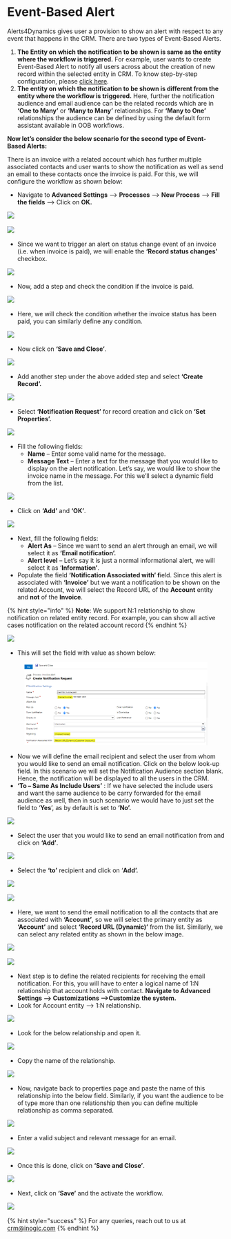 # Event-Based Alert

Alerts4Dynamics gives user a provision to show an alert with respect to any event that happens in the CRM. There are two types of Event-Based Alerts.

1. **The Entity on which the notification to be shown is same as the entity where the workflow is triggered.** For example, user wants to create Event-Based Alert to notify all users across about the creation of new record within the selected entity in CRM. To know step-by-step configuration, please [click here](https://docs.inogic.com/alerts4dynamics/configuration/record-based-alert/event-based-alert).
2. **The entity on which the notification to be shown is different from the entity where the workflow is triggered.** Here, further the notification audience and email audience can be the related records which are in **‘One to Many’** or **‘Many to Many’** relationships. For **‘Many to One’** relationships the audience can be defined by using the default form assistant available in OOB workflows.

**Now let’s consider the below scenario for the second type of Event-Based Alerts:**

There is an invoice with a related account which has further multiple associated contacts and user wants to show the notification as well as send an email to these contacts once the invoice is paid. For this, we will configure the workflow as shown below:

* Navigate to **Advanced Settings** --> **Processes** --> **New Process** --> **Fill the fields** --> Click on **OK.**

![](<../../.gitbook/assets/Event 2\_1.png>)

![](<../../.gitbook/assets/Event 2\_2.png>)

* Since we want to trigger an alert on status change event of an invoice (i.e. when invoice is paid), we will enable the **‘Record status changes’** checkbox.

![](<../../.gitbook/assets/Event 2\_3.png>)

* Now, add a step and check the condition if the invoice is paid.

![](<../../.gitbook/assets/Event 2\_4.png>)

* Here, we will check the condition whether the invoice status has been paid, you can similarly define any condition.

![](<../../.gitbook/assets/Event 2\_5.png>)

* Now click on **‘Save and Close’**.

![](<../../.gitbook/assets/Event 2\_6.png>)

* Add another step under the above added step and select **‘Create Record’.**

![](<../../.gitbook/assets/Event 2\_7.png>)

* Select **‘Notification Request’** for record creation and click on **‘Set Properties’.**

![](<../../.gitbook/assets/Event 2\_8.png>)

* Fill the following fields:&#x20;
  * **Name** – Enter some valid name for the message.&#x20;
  * **Message Text** – Enter a text for the message that you would like to display on the alert notification. Let’s say, we would like to show the invoice name in the message. For this we’ll select a dynamic field from the list.

![](<../../.gitbook/assets/Event 2\_9.png>)

* Click on **‘Add’** and **‘OK’**.

![](<../../.gitbook/assets/Event 2\_10.png>)

* Next, fill the following fields:&#x20;
  * **Alert As** – Since we want to send an alert through an email, we will select it as **‘Email notification’.**&#x20;
  * **Alert level** – Let’s say it is just a normal informational alert, we will select it as ‘**Information’**.
* Populate the field **‘Notification Associated with’ f**ield. Since this alert is associated with **‘Invoice’** but we want a notification to be shown on the related Account, we will select the Record URL of the **Account** entity and **not** of the **Invoice**.

{% hint style="info" %}
**Note**: We support N:1 relationship to show notification on related entity record. For example, you can show all active cases notification on the related account record
{% endhint %}

![](<../../.gitbook/assets/Event 2\_11.png>)

* This will set the field with value as shown below:

<figure><img src="../../.gitbook/assets/12 (3).png" alt=""><figcaption></figcaption></figure>

* Now we will define the email recipient and select the user from whom you would like to send an email notification. Click on the below look-up field. In this scenario we will set the Notification Audience section blank. Hence, the notification will be displayed to all the users in the CRM.
* **‘To – Same As Include Users’** : If we have selected the include users and want the same audience to be carry forwarded for the email audience as well, then in such scenario we would have to just set the field to ‘**Yes**’, as by default is set to **‘No’.**

![](<../../.gitbook/assets/Event 2\_13.png>)

* Select the user that you would like to send an email notification from and click on **‘Add’**.

![](<../../.gitbook/assets/Event 2\_14.png>)

* Select the **‘to’** recipient and click on ‘**Add’.**

![](<../../.gitbook/assets/Event 2\_15.png>)

![](<../../.gitbook/assets/Event 2\_16.png>)

* Here, we want to send the email notification to all the contacts that are associated with **‘Account’**, so we will select the primary entity as **‘Account’** and select **‘Record URL (Dynamic)’** from the list. Similarly, we can select any related entity as shown in the below image.

![](<../../.gitbook/assets/Event 2\_17.png>)

![](<../../.gitbook/assets/Event 2\_18.png>)

* Next step is to define the related recipients for receiving the email notification. For this, you will have to enter a logical name of 1:N relationship that account holds with contact. **Navigate to Advanced Settings --> Customizations -->Customize the system.**
* Look for Account entity --> 1:N relationship.

![](<../../.gitbook/assets/Event 2\_19.png>)

* Look for the below relationship and open it.

![](<../../.gitbook/assets/Event 2\_20.png>)

* Copy the name of the relationship.

![](<../../.gitbook/assets/Event 2\_21.png>)

* Now, navigate back to properties page and paste the name of this relationship into the below field. Similarly, if you want the audience to be of type more than one relationship then you can define multiple relationship as comma separated.

![](<../../.gitbook/assets/Event 2\_22.png>)

* Enter a valid subject and relevant message for an email.

![](<../../.gitbook/assets/Event 2\_23.png>)

* Once this is done, click on **‘Save and Close’**.

![](<../../.gitbook/assets/Event 2\_24.png>)

* Next, click on **‘Save’** and the activate the workflow.

![](<../../.gitbook/assets/Event 2\_25.png>)

{% hint style="success" %}
For any queries, reach out to us at [crm@inogic.com](mailto:crm@inogic.com)
{% endhint %}



